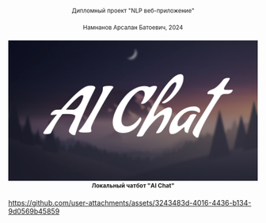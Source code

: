 <div align="center">
<sup>Дипломный проект "NLP веб-приложение"</sup>
  
<sup>Намнанов Арсалан Батоевич, 2024</sup>
<div><img src="gitpage_mats/logo.png" alt="Warp" /></div>
<div><sup><b>Локальный чатбот "AI Chat"</b></sup></div>
</div>

https://github.com/user-attachments/assets/3243483d-4016-4436-b134-9d0569b45859


